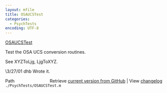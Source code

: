 ```yaml
---
layout: mfile
title: OSAUCSTest
categories:
  - PsychTests
encoding: UTF-8
---
```


[OSAUCSTest](/docs/OSAUCSTest)

Test the OSA UCS conversion routines.

See XYZToLjg, LjgToXYZ.

\3/27/01  dhb  Wrote it.


<div class="code_header" style="text-align:right;">
  <span style="float:left;">Path&nbsp;&nbsp;</span> <span class="counter">Retrieve <a href=
  "https://raw.github.com/Psychtoolbox-3/Psychtoolbox-3/beta/./PsychTests/OSAUCSTest.m">current version from GitHub</a> | View <a href=
  "https://github.com/Psychtoolbox-3/Psychtoolbox-3/commits/beta/./PsychTests/OSAUCSTest.m">changelog</a></span>
</div>
<div class="code">
  <code>./PsychTests/OSAUCSTest.m</code>
</div>
